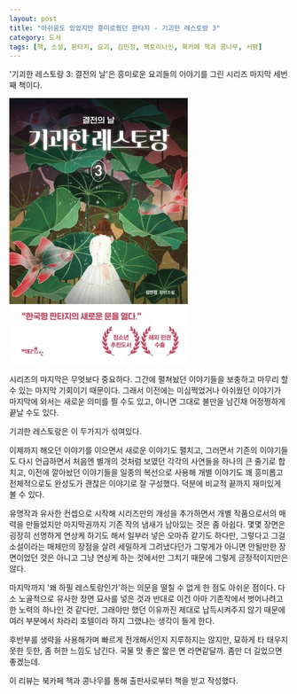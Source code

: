 ```yaml
---
layout: post
title: "아쉬움도 있었지만 흥미로웠던 판타지 - 기괴한 레스토랑 3"
category: 도서
tags: [책, 소설, 판타지, 요괴, 김민정, 팩토리나인, 북카페 책과 콩나무, 서평]
---
```


'기괴한 레스토랑 3: 결전의 날'은
흥미로운 요괴들의 이야기를 그린 시리즈 마지막 세번째 책이다.

![표지](/images/bizarre-restaurant-3-book-h480.jpg)

시리즈의 마지막은 무엇보다 중요하다.
그간에 펼쳐놨던 이야기들을 보충하고 마무리 할 수 있는 마지막 기회이기 때문이다.
그래서 이전에는 미심쩍었거나 아쉬웠던 이야기가 마지막에 와서는 새로운 의미를 띌 수도 있고,
아니면 그대로 불만을 남긴채 어정쩡하게 끝날 수도 있다.

기괴한 레스토랑은 이 두가지가 섞여있다.

이제까지 해오던 이야기를 이으면서 새로운 이야기도 펼치고,
그러면서 기존의 이야기들도 다시 언급하면서
처음엔 별개의 것처럼 보였던 각각의 사연들을 하나의 큰 줄기로 합치고,
이전에 깔아놨던 이야기들을 일종의 복선으로 사용해
개별 이야기도 꽤 흥미롭고 전체적으로도 완성도가 괜찮은 이야기로 잘 구성했다.
덕분에 비교적 끝까지 재미있게 볼 수 있다.

유명작과 유사한 컨셉으로 시작해
시리즈만의 개성을 추가하면서 개별 작품으로서의 매력을 만들었지만
마지막권까지 기존 작의 냄새가 남아있는 것은 좀 아쉽다.
몇몇 장면은 굉장히 선명하게 연상케 하기도 해서 일부러 넣은 오마쥬 같기도 하다만,
그렇다고 그걸 소설이라는 매체만의 장점을 살려 세밀하게 그려냈다던가
그렇게가 아니면 안될만한 장면이었던 것은 아니고
그냥 연상케 하는 것에서만 그치기 때문에 그렇게 긍정적이지만은 않다.

마지막까지 '왜 하필 레스토랑인가'하는 의문을 떨칠 수 없게 한 점도 아쉬운 점이다.
다소 노골적으로 유사한 장면 묘사를 넣은 것과 반대로 이건 아마 기존작에서 벗어나려고 한 노력의 하나인 것 같다만,
그래야만 했던 이유까진 제대로 납득시켜주지 않기 때문에
여러 부분에서 차라리 호텔이라 하지 그랬냐는 생각이 들게 한다.

후반부를 생략을 사용해가며 빠르게 전개해서인지 지루하지는 않지만,
묘하게 타 태우지 못한 듯한, 좀 허한 느낌도 남긴다.
국물 맛 좋은 짧은 면 라면같달까.
좀만 더 길었으면 좋겠는데.



<div class="im im-info">
이 리뷰는 북카페 책과 콩나무를 통해 출판사로부터 책을 받고 작성했다.
</div>
